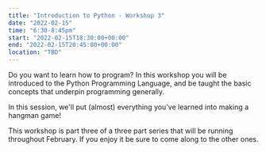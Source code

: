 ```yaml
---
title: "Introduction to Python - Workshop 3"
date: "2022-02-15"
time: "6:30-8:45pm"
start: "2022-02-15T18:30:00+00:00"
end: "2022-02-15T20:45:00+00:00"
location: "TBD"
---
```


Do you want to learn how to program? In this workshop you will be introduced to the Python Programming Language, and be taught the basic concepts that underpin programming generally.

In this session, we'll put (almost) everything you've learned into making a hangman game!

This workshop is part three of a three part series that will be running throughout February. If you enjoy it be sure to come along to the other ones.